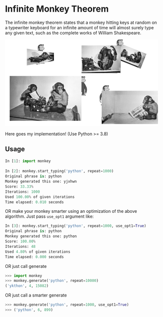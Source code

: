 # Infinite Monkey Theorem

The infinite monkey theorem states that a monkey hitting keys at random on a typewriter keyboard for an infinite amount of time will almost surely type any given text, such as the complete works of William Shakespeare.

![Monkey typing](edited.png)

Here goes my implementation! (Use Python >= 3.8)

## Usage

```python
In [1]: import monkey

In [2]: monkey.start_typing('python', repeat=1000)
Original phrase is: python
Monkey generated this one: yjxhwn
Score: 33.33%
Iterations: 1000
Used 100.00% of given iterations
Time elapsed: 0.010 seconds
```

OR make your monkey smarter using an optimization of the above algorithm. Just pass `use_opt1` argument like: 

```python
In [3]: monkey.start_typing('python', repeat=1000, use_opt1=True)
Original phrase is: python
Monkey generated this one: python
Score: 100.00%
Iterations: 48
Used 4.80% of given iterations
Time elapsed: 0.000 seconds
```

OR just call generate

```python
>>> import monkey
>>> monkey.generate('python', repeat=10000)
('ykthon', 4, 15082)
```

OR just call a smarter generate

```python
>>> monkey.generate('python', repeat=1000, use_opt1=True)
>>> ('python', 6, 899)
```
